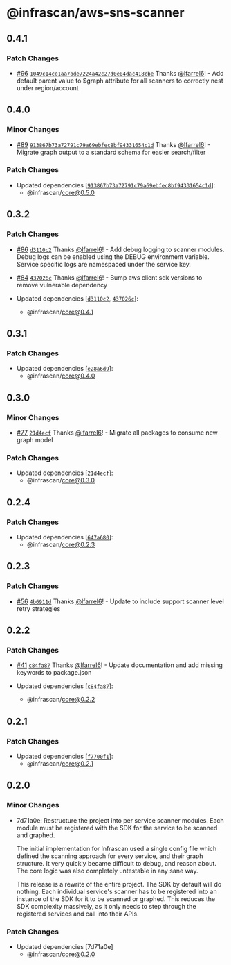 # @infrascan/aws-sns-scanner

## 0.4.1

### Patch Changes

- [#96](https://github.com/infrascan/infrascan/pull/96) [`1049c14ce1aa7bde7224a42c27d0e04dac418cbe`](https://github.com/infrascan/infrascan/commit/1049c14ce1aa7bde7224a42c27d0e04dac418cbe) Thanks [@lfarrel6](https://github.com/lfarrel6)! - Add default parent value to $graph attribute for all scanners to correctly nest under region/account

## 0.4.0

### Minor Changes

- [#89](https://github.com/infrascan/infrascan/pull/89) [`913867b73a72791c79a69ebfec8bf94331654c1d`](https://github.com/infrascan/infrascan/commit/913867b73a72791c79a69ebfec8bf94331654c1d) Thanks [@lfarrel6](https://github.com/lfarrel6)! - Migrate graph output to a standard schema for easier search/filter

### Patch Changes

- Updated dependencies [[`913867b73a72791c79a69ebfec8bf94331654c1d`](https://github.com/infrascan/infrascan/commit/913867b73a72791c79a69ebfec8bf94331654c1d)]:
  - @infrascan/core@0.5.0

## 0.3.2

### Patch Changes

- [#86](https://github.com/infrascan/infrascan/pull/86) [`d3110c2`](https://github.com/infrascan/infrascan/commit/d3110c2197be872ca72667aad552f33dead5271c) Thanks [@lfarrel6](https://github.com/lfarrel6)! - Add debug logging to scanner modules. Debug logs can be enabled using the DEBUG environment variable. Service specific logs are namespaced under the service key.

- [#84](https://github.com/infrascan/infrascan/pull/84) [`437026c`](https://github.com/infrascan/infrascan/commit/437026cc278ec4b380bcaf3a7a675f3762ce3bea) Thanks [@lfarrel6](https://github.com/lfarrel6)! - Bump aws client sdk versions to remove vulnerable dependency

- Updated dependencies [[`d3110c2`](https://github.com/infrascan/infrascan/commit/d3110c2197be872ca72667aad552f33dead5271c), [`437026c`](https://github.com/infrascan/infrascan/commit/437026cc278ec4b380bcaf3a7a675f3762ce3bea)]:
  - @infrascan/core@0.4.1

## 0.3.1

### Patch Changes

- Updated dependencies [[`e28a6d9`](https://github.com/infrascan/infrascan/commit/e28a6d91eb36fa83e9a40a667eb39a15b2a45ccb)]:
  - @infrascan/core@0.4.0

## 0.3.0

### Minor Changes

- [#77](https://github.com/infrascan/infrascan/pull/77) [`21d4ecf`](https://github.com/infrascan/infrascan/commit/21d4ecf4b7fec31f4ac7b2cc5857aa5d2b725075) Thanks [@lfarrel6](https://github.com/lfarrel6)! - Migrate all packages to consume new graph model

### Patch Changes

- Updated dependencies [[`21d4ecf`](https://github.com/infrascan/infrascan/commit/21d4ecf4b7fec31f4ac7b2cc5857aa5d2b725075)]:
  - @infrascan/core@0.3.0

## 0.2.4

### Patch Changes

- Updated dependencies [[`647a680`](https://github.com/infrascan/infrascan/commit/647a680af9efc08107a6f315a0d0aedb630559ec)]:
  - @infrascan/core@0.2.3

## 0.2.3

### Patch Changes

- [#56](https://github.com/infrascan/infrascan/pull/56) [`4b6911d`](https://github.com/infrascan/infrascan/commit/4b6911d07cfc846389c30317becdf63e95768386) Thanks [@lfarrel6](https://github.com/lfarrel6)! - Update to include support scanner level retry strategies

## 0.2.2

### Patch Changes

- [#41](https://github.com/infrascan/infrascan/pull/41) [`c84fa87`](https://github.com/infrascan/infrascan/commit/c84fa87fa66fef97533ea597f431c8fe135cf1b2) Thanks [@lfarrel6](https://github.com/lfarrel6)! - Update documentation and add missing keywords to package.json

- Updated dependencies [[`c84fa87`](https://github.com/infrascan/infrascan/commit/c84fa87fa66fef97533ea597f431c8fe135cf1b2)]:
  - @infrascan/core@0.2.2

## 0.2.1

### Patch Changes

- Updated dependencies [[`f7700f1`](https://github.com/infrascan/infrascan/commit/f7700f11568e413ba2ccefc990fc683bdfdeb01d)]:
  - @infrascan/core@0.2.1

## 0.2.0

### Minor Changes

- 7d71a0e: Restructure the project into per service scanner modules. Each module must be registered with the SDK for the service to be scanned and graphed.

  The initial implementation for Infrascan used a single config file which defined the scanning approach for every service, and their graph structure. It very quickly became difficult to debug, and reason about. The core logic was also completely untestable in any sane way.

  This release is a rewrite of the entire project. The SDK by default will do nothing. Each individual service's scanner has to be registered into an instance of the SDK for it to be scanned or graphed. This reduces the SDK complexity massively, as it only needs to step through the registered services and call into their APIs.

### Patch Changes

- Updated dependencies [7d71a0e]
  - @infrascan/core@0.2.0
